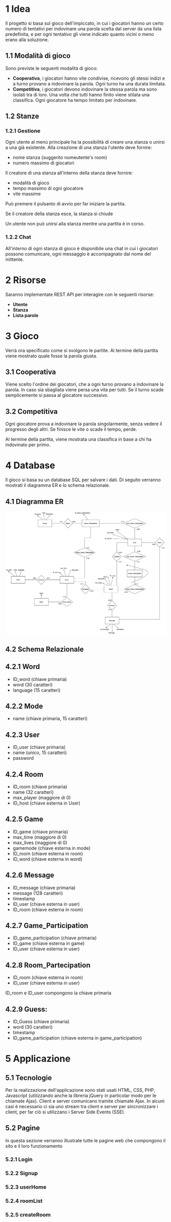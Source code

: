# 1 Idea

Il progetto si basa sul gioco dell'impiccato, in cui i giocatori hanno un certo numero di tentativi per indovinare una parola scelta dal server da una lista predefinita, e per ogni tentativo gli viene indicato quanto vicini o meno erano alla soluzione.

## 1.1 Modalità di gioco
Sono previste le seguenti modalità di gioco:
- **Cooperativa**, i giocatori hanno vite condivise, ricevono gli stessi indizi e a turno provano a indovinare la parola. Ogni turno ha una durata limitata.
- **Competitiva**, i giocatori devono indovinare la stessa parola ma sono isolati tra di loro. Una volta che tutti hanno finito viene stilata una classifica. Ogni giocatore ha tempo limitato per indovinare.

## 1.2 Stanze
### 1.2.1 Gestione
Ogni utente al menù principale ha la possibilità di creare una stanza o unirsi a una già esistente. Alla creazione di una stanza l'utente deve fornire:
- nome stanza (suggerito nomeutente's room)
- numero massimo di giocatori

Il creatore di una stanza all'interno della stanza deve fornire:
- modalità di gioco
- tempo massimo di ogni giocatore
- vite massime

Può premere il pulsanto di avvio per far iniziare la partita.

Se il creatore della stanza esce, la stanza si chiude

Un utente non può unirsi alla stanza mentre una partita è in corso.

### 1.2.2 Chat
All'interno di ogni stanza di gioco è disponibile una chat in cui i giocatori possono comunicare, ogni messaggio è accompagnato dal nome del mittente.

# 2 Risorse
Saranno implementate REST API per interagire con le seguenti risorse:
- **Utente**
- **Stanza**
- **Lista parole**

# 3 Gioco
Verrà ora specificato come si svolgono le partite. Al termine della partita viene mostrato quale fosse la parola giusta.

## 3.1 Cooperativa
Viene scelto l'ordine dei giocatori, che a ogni turno provano a indovinare la parola. In caso sia sbagliata viene persa una vita per tutti. Se il turno scade semplicemente si passa al giocatore successivo.

## 3.2 Competitiva
Ogni giocatore prova a indovinare la parola singolarmente, senza vedere il progresso degli altri. Se finisce le vite o scade il tempo, perde.

Al termine della partita, viene mostrata una classifica in base a chi ha indovinato per primo.

# 4 Database
Il gioco si basa su un database SQL per salvare i dati. Di seguito verranno mostrati il diagramma ER e lo schema relazionale.
## 4.1 Diagramma ER

![ER_Diagram](ER_Diagram.png)

## 4.2 Schema Relazionale
## 4.2.1 Word
- ID_word (chiave primaria)
- word (30 caratteri)
- language (15 caratteri)

## 4.2.2 Mode
- name (chiave primaria, 15 caratteri)

## 4.2.3 User	
- ID_user (chiave primaria)
- name (unico, 15 caratteri)
- password	

## 4.2.4 Room
- ID_room (chiave primaria)
- name (32 caratteri)
- max_player (maggiore di 0)
- ID_host (chiave esterna in User)

## 4.2.5 Game
- ID_game (chiave primaria)
- max_time (maggiore di 0)
- max_lives (maggiore di 0)
- gamemode (chiave esterna in mode)
- ID_room (chiave esterna in room)
- ID_word (chiave esterna in word)

## 4.2.6 Message
- ID_message (chiave primaria)
- message (128 caratteri)
- timestamp
- ID_user (chiave esterna in user)
- ID_room (chiave esterna in room)

## 4.2.7 Game_Participation
- ID_game_participation (chiave primaria)
- ID_game (chiave esterna in game)
- ID_user (chiave esterna in user)

## 4.2.8 Room_Partecipation
- ID_room (chiave esterna in room)
- ID_user (chiave esterna in user)

ID_room e ID_user compongono la chiave primaria

## 4.2.9 Guess:
- ID_Guess (chiave primaria)
- word (30 caratteri)
- timestamp
- ID_game_participation (chiave esterna in game_participation)

# 5 Applicazione
## 5.1 Tecnologie
Per la realizzazione dell'applicazione sono stati usati HTML, CSS, PHP, Javascript (utilizzando anche la libreria jQuery in particolar modo per le chiamate Ajax).
Client e server comunicano tramite chiamate Ajax. In alcuni casi è necessario ci sia uno stream tra client e server per sincronizzare i client, per far ciò si utilizzano i Server Side Events (SSE).

## 5.2 Pagine
In questa sezione verranno illustrate tutte le pagine web che compongono il sito e il loro funzionamento
### 5.2.1 Login
### 5.2.2 Signup
### 5.2.3 userHome
### 5.2.4 roomList
### 5.2.5 createRoom
